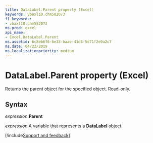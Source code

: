 ```yaml
---
title: DataLabel.Parent property (Excel)
keywords: vbaxl10.chm582073
f1_keywords:
- vbaxl10.chm582073
ms.prod: excel
api_name:
- Excel.DataLabel.Parent
ms.assetid: 6c8eb6f6-6e33-baae-41d5-5d71f2e9a2c7
ms.date: 04/23/2019
ms.localizationpriority: medium
---
```



# DataLabel.Parent property (Excel)

Returns the parent object for the specified object. Read-only.


## Syntax

_expression_.**Parent**

_expression_ A variable that represents a **[DataLabel](excel.datalabel(object).md)** object.




[!include[Support and feedback](~/includes/feedback-boilerplate.md)]